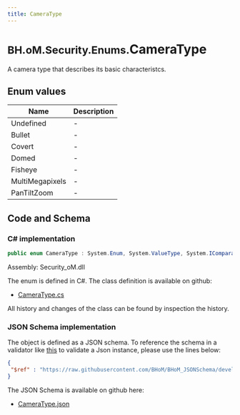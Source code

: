 ```yaml
---
title: CameraType
---
```


# <small>BH.oM.Security.Enums.</small>**CameraType**

A camera type that describes its basic characteristcs.

## Enum values

| Name            | Description                                                    |
|-----------------|----------------------------------------------------------------|
| Undefined |  -  |
| Bullet |  -  |
| Covert |  -  |
| Domed |  -  |
| Fisheye |  -  |
| MultiMegapixels |  -  |
| PanTiltZoom |  -  |


## Code and Schema

### C# implementation

``` C# title="C#"
public enum CameraType : System.Enum, System.ValueType, System.IComparable, System.ISpanFormattable, System.IFormattable, System.IConvertible
```

Assembly: Security_oM.dll

The enum is defined in C#. The class definition is available on github:

- [CameraType.cs](https://github.com/BHoM/BHoM/blob/develop/Security_oM/Enums\CameraType.cs)

All history and changes of the class can be found by inspection the history.
### JSON Schema implementation

The object is defined as a JSON schema. To reference the schema in a validator like [this](https://www.jsonschemavalidator.net/) to validate a Json instance, please use the lines below:

``` json title="JSON Schema"
{
 "$ref" : "https://raw.githubusercontent.com/BHoM/BHoM_JSONSchema/develop/Security_oM/Enums/CameraType.json"
}
```

The JSON Schema is available on github here:

- [CameraType.json](https://github.com/BHoM/BHoM_JSONSchema/blob/develop/Security_oM/Enums/CameraType.json)
